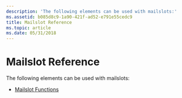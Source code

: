 ```yaml
---
description: 'The following elements can be used with mailslots:'
ms.assetid: b085d8c9-1a90-421f-ad52-e791e55cedc9
title: Mailslot Reference
ms.topic: article
ms.date: 05/31/2018
---
```


# Mailslot Reference

The following elements can be used with mailslots:

-   [Mailslot Functions](mailslot-functions.md)

 

 




